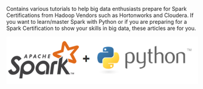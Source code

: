 
Contains various tutorials to help big data enthusiasts prepare for Spark Certifications from Hadoop Vendors such as Hortonworks and Cloudera.
If you want to learn/master Spark with Python or if you are preparing for a Spark Certification to show your skills in big data, these articles are for you.

![PNG](figures/spark_python.PNG)